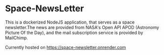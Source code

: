 # Space-NewsLetter

This is a dockerized NodeJS application, that serves as a space newsletter.The news are provided from NASA's Open API APOD (Astronomy Picture Of the Day), and the mail subscription service is provided by MailChimp.

Currently hosted on https://space-newsletter.onrender.com

